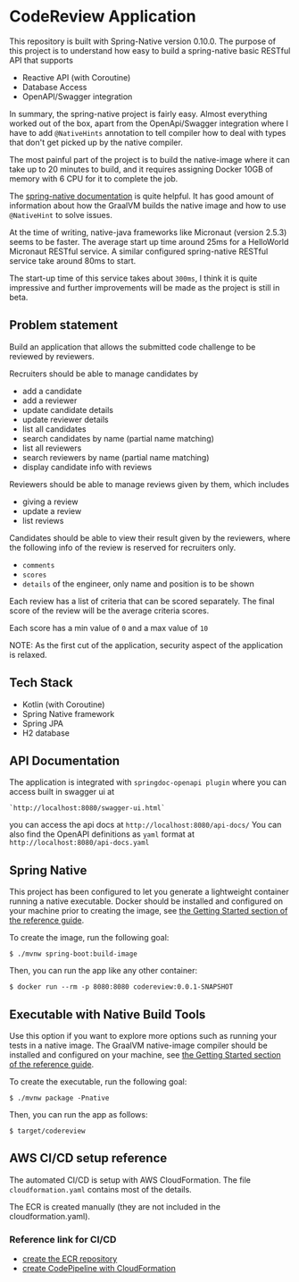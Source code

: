 # CodeReview Application
This repository is built with Spring-Native version 0.10.0. The purpose of this project is to understand how
easy to build a spring-native basic RESTful API that supports

- Reactive API (with Coroutine)
- Database Access
- OpenAPI/Swagger integration

In summary, the spring-native project is fairly easy. Almost everything worked out of the box, apart from
the OpenApi/Swagger integration where I have to add `@NativeHints` annotation to tell compiler 
how to deal with types that don't get picked up by the native compiler.

The most painful part of the project is to build the native-image where it can take up to 20 minutes
to build, and it requires assigning Docker 10GB of memory with 6 CPU for it to complete the job.

The [spring-native documentation](https://docs.spring.io/spring-native/docs/current/reference/htmlsingle/#native-hints)
is quite helpful. It has good amount of information about how the GraalVM builds the native image and how to use
`@NativeHint` to solve issues. 

At the time of writing, native-java frameworks like Micronaut (version 2.5.3) seems to be faster. 
The average start up time around 25ms for a HelloWorld Micronaut RESTful service. 
A similar configured spring-native RESTful service take around 80ms to start.  

The start-up time of this service takes about `300ms`, I think it is quite impressive and further improvements 
will be made as the project is still in beta.



## Problem statement
Build an application that allows the submitted code challenge to be reviewed by reviewers. 

Recruiters should be able to manage candidates by

* add a candidate
* add a reviewer
* update candidate details
* update reviewer details
* list all candidates
* search candidates by name (partial name matching)
* list all reviewers
* search reviewers by name (partial name matching)
* display candidate info with reviews


Reviewers should be able to manage reviews given by them, which includes

* giving a review 
* update a review
* list reviews 


Candidates should be able to view their result given by the reviewers, 
where the following info of the review is reserved for recruiters only.

* `comments`
* `scores`
* `details` of the engineer, only name and position is to be shown


Each review has a list of criteria that can be scored separately. The final score 
of the review will be the average criteria scores. 

Each score has a min value of `0` and a max value of `10`


NOTE:
As the first cut of the application, security aspect of the application is relaxed.



## Tech Stack
- Kotlin (with Coroutine)
- Spring Native framework
- Spring JPA
- H2 database



## API Documentation 
The application is integrated with `springdoc-openapi plugin` where you can access built in swagger ui at

    `http://localhost:8080/swagger-ui.html`

you can access the api docs at `http://localhost:8080/api-docs/`
You can also find the OpenAPI definitions as `yaml` format at `http://localhost:8080/api-docs.yaml`




## Spring Native
This project has been configured to let you generate a lightweight container running a native executable.
Docker should be installed and configured on your machine prior to creating the image, see [the Getting Started section of the reference guide](https://docs.spring.io/spring-native/docs/0.10.0-SNAPSHOT/reference/htmlsingle/#getting-started-buildpacks).

To create the image, run the following goal:

```
$ ./mvnw spring-boot:build-image
```

Then, you can run the app like any other container:

```
$ docker run --rm -p 8080:8080 codereview:0.0.1-SNAPSHOT
```

## Executable with Native Build Tools
Use this option if you want to explore more options such as running your tests in a native image.
The GraalVM native-image compiler should be installed and configured on your machine, see [the Getting Started section of the reference guide](https://docs.spring.io/spring-native/docs/0.10.0/reference/htmlsingle/#getting-started-native-build-tools).

To create the executable, run the following goal:

```
$ ./mvnw package -Pnative
```

Then, you can run the app as follows:
```
$ target/codereview
```

## AWS CI/CD setup reference
The automated CI/CD is setup with AWS CloudFormation. The file `cloudformation.yaml` contains most of the details.

The ECR is created manually (they are not included in the cloudformation.yaml). 
### Reference link for CI/CD
- [create the ECR repository](https://docs.aws.amazon.com/AmazonECR/latest/userguide/repository-create.html)
- [create CodePipeline with CloudFormation](https://www.youtube.com/watch?v=FuXpwLiMI_Q)


